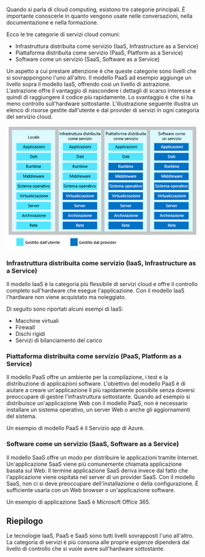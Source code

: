 Quando si parla di cloud computing, esistono tre categorie principali. È importante conoscerle in quanto vengono usate nelle conversazioni, nella documentazione e nella formazione.

Ecco le tre categorie di servizi cloud comuni:

- Infrastruttura distribuita come servizio (IaaS, Infrastructure as a Service)
- Piattaforma distribuita come servizio (PaaS, Platform as a Service)
- Software come un servizio (SaaS, Software as a Service)

Un aspetto a cui prestare attenzione è che queste categorie sono livelli che si sovrappongono l'uno all'altro. Il modello PaaS ad esempio aggiunge un livello sopra il modello IaaS, offrendo così un livello di astrazione. L'astrazione offre il vantaggio di nascondere i dettagli di scarso interesse e quindi di raggiungere il codice più rapidamente. Lo svantaggio è che si ha meno controllo sull'hardware sottostante. L'illustrazione seguente illustra un elenco di risorse gestite dall'utente e dal provider di servizi in ogni categoria del servizio cloud.

![Illustrazione del livello di astrazione in ogni categoria del servizio cloud.](../media/5-layer-diagram.png)


### <a name="infrastructure-as-a-service-iaas"></a>Infrastruttura distribuita come servizio (IaaS, Infrastructure as a Service)

Il modello IaaS è la categoria più flessibile di servizi cloud e offre il controllo completo sull'hardware che esegue l'applicazione. Con il modello IaaS l'hardware non viene acquistato ma noleggiato.

Di seguito sono riportati alcuni esempi di IaaS:

- Macchine virtuali
- Firewall
- Dischi rigidi
- Servizi di bilanciamento del carico

### <a name="platform-as-a-service-paas"></a>Piattaforma distribuita come servizio (PaaS, Platform as a Service)

Il modello PaaS offre un ambiente per la compilazione, i test e la distribuzione di applicazioni software. L'obiettivo del modello PaaS è di aiutare a creare un'applicazione il più rapidamente possibile senza doversi preoccupare di gestire l'infrastruttura sottostante. Quando ad esempio si distribuisce un'applicazione Web con il modello PaaS, non è necessario installare un sistema operativo, un server Web o anche gli aggiornamenti del sistema. 

Un esempio di modello PaaS è il Servizio app di Azure.

### <a name="software-as-a-service-saas"></a>Software come un servizio (SaaS, Software as a Service)

Il modello SaaS offre un modo per distribuire le applicazioni tramite Internet. Un'applicazione SaaS viene più comunemente chiamata applicazione basata sul Web. Il termine applicazione SaaS deriva invece dal fatto che l'applicazione viene ospitata nel server di un provider SaaS. Con il modello SaaS, non ci si deve preoccupare dell'installazione o della configurazione. È sufficiente usarla con un Web browser o un'applicazione software. 

Un esempio di applicazione SaaS è Microsoft Office 365.

## <a name="summary"></a>Riepilogo

Le tecnologie IaaS, PaaS e SaaS sono tutti livelli sovrapposti l'uno all'altro. La categoria di servizi è più consona alle proprie esigenze dipenderà dal livello di controllo che si vuole avere sull'hardware sottostante.
